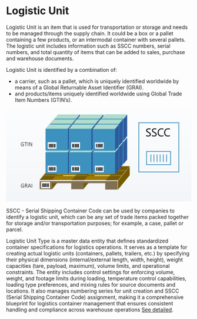 # Logistic Unit

Logistic Unit is an item that is used for transportation or storage and needs to be managed through the supply chain. It could be a box or a pallet containing a few products, or an intermodal container with several pallets. The logistic unit includes information such as SSCC numbers, serial numbers, and total quantity of items that can be added to sales, purchase and warehouse documents.

Logistic Unit is identified by a combination of:

- a carrier, such as a pallet, which is uniquely identified worldwide by means of a Global Returnable Asset Identifier (GRAI).
- and products/items uniquely identified worldwide using Global Trade Item Numbers (GTIN’s).

![Setup Image](resources/logisticunit/pics/logisticunit.png)

SSCC - Serial Shipping Container Code can be used by companies to identify a logistic unit, which can be any set of trade items packed together for storage and/or transportation purposes; for example, a case, pallet or parcel.

Logistic Unit Type is a master data entity that defines standardized container specifications for logistics operations. It serves as a template for creating actual logistic units (containers, pallets, trailers, etc.) by specifying their physical dimensions (internal/external length, width, height), weight capacities (tare, payload, maximum), volume limits, and operational constraints. The entity includes control settings for enforcing volume, weight, and footage limits during loading, temperature control capabilities, loading type preferences, and mixing rules for source documents and locations. It also manages numbering series for unit creation and SSCC (Serial Shipping Container Code) assignment, making it a comprehensive blueprint for logistics container management that ensures consistent handling and compliance across warehouse operations [See detailed](logisticunittyp.md).


